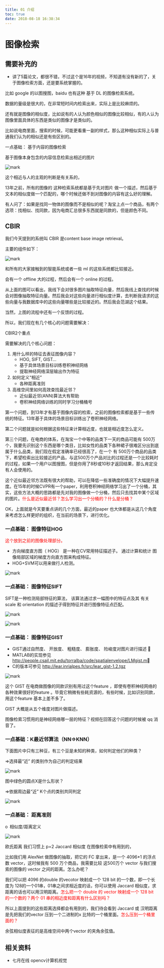 ```yaml
---
title: 01 介绍
toc: true
date: 2018-08-18 16:38:34
---
```

# 图像检索


## 需要补充的

- 讲了5篇论文，都很不错，不过这个是16年的视频，不知道有没有新的了，关于图像检索方面，还是要系统掌握的。


比如 google 的以图搜图，baidu 也有这种 基于 DL 的图像检索系统。

数据的量级是很大的，在非常短时间内检索出来，实际上是比较麻烦的。

还有就是图像的相似度，比如说有的人认为颜色相似的图像比较相似，有的人认为图像里面具体的东西是类似的图像才是类似的。

比如说电商里面，搜索的时候，可能更看重一副的样式，那么这种相似实际上与普通我们认为的相似还是有些区别的。

一点基础： 基于内容的图像检索

基于图像本身包含的内容信息检索出相近的图片

![mark](http://images.iterate.site/blog/image/180812/LBIjBL8AIc.png?imageslim)

这个相近与人的主观的判断是有关系的，

13年之前，所有的图像的 这种检索系统都是基于先对图片 做一个描述，然后基于文本的相似度做一个匹配的，哪个时候还做不到对图像的内容有这么好的理解。

有人问了：如果是找同一物体的图像而不是相似的呢？淘宝上点一个商品，有两个选项：找相似、找同款，因为电商汇总很多东西就是同款的，但是颜色不同。

## CBIR

我们今天提到的系统叫 CBIR 是content base image retrieval。

主要的组件如下：

![mark](http://images.iterate.site/blog/image/180812/E466mFAhfJ.png?imageslim)

和所有的大家接触到的智能系统或者一些 ml 的这些系统都比较接近。

会有一个 offline 大的过程，然后会有一个 online 的过程。

从上面的图可以看出，我线下会对很多图片抽取特征向量，然后我线上查找的时候会对图像抽取特征向量。然后我会对这些向量进行相似度计算，去判断我请求的这些向量与我数据库中的这些向量哪些是比较接近的。然后我会范湖这个结果。

当然，上图的流程中还有一个反馈的过程。




所以，我们现在有几个核心的问题需要解决：

CBIR2个重点

需要解决的几个核心问题：

1. 用什么样的特征去表征图像内容？
    - HOG, SIFT, GIST…
    - 基于具体场景目标训练卷积神经网络
    - 提取神经网络深层输出作为特征
2. 如何定义“相近”
    - 各种距离准则
3. 高维空间里如何高效查找最近邻？
    - 近似最近邻(ANN)算法大有帮助
    - 卷积神经网络训练的同时学习分桶桶号

第一个问题，到13年才有基于图像内容的检索，之前的图像检索都是基于一些传统的特征。13年基于具体的场景目标训练出了卷积神经网络。

第二个问题就是如何根据这些特征来计算相近度，也就是相近度怎么定义。

第三个问题，在电商的体系，在淘宝一个中等的品类下一天的商品可能有 500万个，我要先识别这个东西是哪个类目，比如女性的品类下各种裙子很难区分出到底属于什么品类，我们现在假定准确率已经很高了，在一个 有 500万个商品的品类下，希望检索出比较接近的产品，与这500万个产品对比的过程还是一个比较耗时的过程，如果一个用户以图搜图，但是你用了8秒或10秒才返回结果，那么肯定没有人会使用的。

这个近似最近邻方法既有很大的帮助，可以在降低一些准确度的情况下大幅提升速度。在15年的时候CVPR有一个paper，利用卷积神经网络学习出了一个分桶，其实，这些方法大概的思路都是先对我的图像做一个分桶，然后只去找其中某个区域的图片。<span style="color:red;">什么是近似最近邻？怎么学习出一个分桶的？什么是分桶？</span>


OK，上面就是今天要重点讲的几个方面，最近的paper 也大体都是从这几个角度来考虑怎么样更好的组织，在当前的场景下，进行优化。


### 一点基础： 图像特征HOG

<span style="color:red;">这个放到之前的图像处理部分。</span>

- 方向梯度直方图（ HOG） 是一种在CV常用特征描述子。 通过计算和统计
图像局部区域的梯度方向直方图来构成特征。
- HOG+SVM可以用来做行人检测。

![mark](http://images.iterate.site/blog/image/180812/26DjdmibIi.png?imageslim)


### 一点基础： 图像特征SIFT

SIFT是一种检测局部特征的算法， 该算法通过求一幅图中的特征点及其
有关scale 和 orientation 的描述子得到特征并进行图像特征点匹配。

![mark](http://images.iterate.site/blog/image/180812/i1G5LH4f0A.png?imageslim)

![mark](http://images.iterate.site/blog/image/180812/7lDdmFH6Ah.png?imageslim)


### 一点基础： 图像特征GIST

- GIST通过自然度、 开放度、 粗糙度、 膨胀度、 险峻度对图片进⾏描述 
- MATLAB的实现参见
http://people.csail.mit.edu/torralba/code/spatialenvelope/LMgist.m
- C的版本可参见 http://lear.inrialpes.fr/src/lear_gist-1.2.tgz

![mark](http://images.iterate.site/blog/image/180812/7DaDI62kLC.png?imageslim)

这个 GIST 在电商做图像的同款识别有用过这个feature ，即使有卷积神经网络的各种效果很好的feature 。毕竟它稍微有些耗资源的，有些时候，比如识别同款，用这个feature 基本上差不多了。

GIST 大概是从五个维度对图片做描述。

图像检索习惯用的是神经网络哪一层的特征？视频在回答这个问题的时候被 qq 消音了。



### 一点基础：K最近邻算法（NN=>KNN）

下面图片中只有三种豆，有三个豆是未知的种类，如何判定他们的种类？

=>选择最“近” 的类别作为自己的判定结果

![mark](http://images.iterate.site/blog/image/180814/Hk2e3LLeLj.png?imageslim)


图中绿色的圆点X是什么形状？

=>依据周边最“近” K个点的类别共同判定

![mark](http://images.iterate.site/blog/image/180814/bD1HCiAILL.png?imageslim)



### 一点基础： 距离准则

o  相似度/距离定义

![mark](http://images.iterate.site/blog/image/180814/bk3Em8L5jj.png?imageslim)

欧氏距离 我们习惯上 p=2
Jaccard 相似度 在图像检索中有用到的，


比如我们用 AlexNet 做图像的抽取，把它的 FC 拿出来，是一个 4096*1 的浮点数 vector，这时候我有 500 万个商品，我需要比较 这500万个 vector 与我们搜索的图像的 vector 之间的距离。怎么办呢？

我们可以把 4096 的double 的vecotor 映射成一个 128 bit 的一个数，即一个长度为 128的一个01串，01串之间求相近度的话，你可以使用 Jaccard 相似度，求距离的话也可以用汉明距离。<span style="color:red;">怎么把一个 double 的 vector 映射成一个 128 bit 的一个数的？两个 01 串的相近度和距离有什么区别吗？</span>

所以上面提到的这些距离选择都会有用到的，我们待会看到 Jaccard 或 汉明距离是先把我们的vector 压到一个二进制的x 比特的一个桶里面。<span style="color:red;">怎么压到一个桶里面的？</span>

余弦相似度表征的是高维空间中两个vector 的夹角余弦值。





## 相关资料

- 七月在线 opencv计算机视觉
